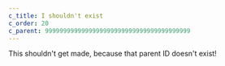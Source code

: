 ```yaml
---
c_title: I shouldn't exist
c_order: 20
c_parent: 9999999999999999999999999999999999999999
---
```


This shouldn't get made, because that parent ID doesn't exist!
